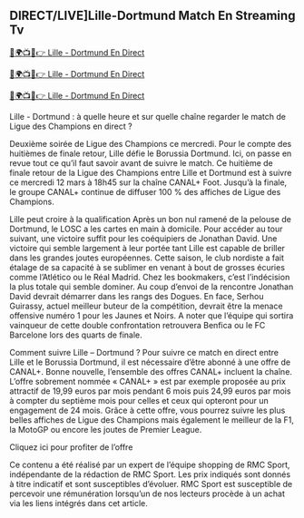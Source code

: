 <h2>DIRECT/LIVE]Lille-Dortmund Match En Streaming Tv</h2>


[🔴🌍📺📱👉 Lille - Dortmund En Direct ](https://sportst247.blogspot.com/2025/03/uefa-champions-league.html)

[🔴🌍📺📱👉 Lille - Dortmund En Direct ](https://sportst247.blogspot.com/2025/03/uefa-champions-league.html)

[🔴🌍📺📱👉 Lille - Dortmund En Direct ](https://sportst247.blogspot.com/2025/03/uefa-champions-league.html)

Lille - Dortmund : à quelle heure et sur quelle chaîne regarder le match de Ligue des Champions en direct ?

Deuxième soirée de Ligue des Champions ce mercredi. Pour le compte des huitièmes de finale retour, Lille défie le Borussia Dortmund. Ici, on passe en revue tout ce qu’il faut savoir avant de suivre le match.
Ce huitième de finale retour de la Ligue des Champions entre Lille et Dortmund est à suivre ce mercredi 12 mars à 18h45 sur la chaîne CANAL+ Foot. Jusqu’à la finale, le groupe CANAL+ continue de diffuser 100 % des affiches de Ligue des Champions.

Lille peut croire à la qualification
Après un bon nul ramené de la pelouse de Dortmund, le LOSC a les cartes en main à domicile. Pour accéder au tour suivant, une victoire suffit pour les coéquipiers de Jonathan David. Une victoire qui semble largement à leur portée tant Lille est capable de briller dans les grandes joutes européennes. Cette saison, le club nordiste a fait étalage de sa capacité à se sublimer en venant à bout de grosses écuries comme l’Atlético ou le Réal Madrid. Chez les bookmakers, c’est l’indécision la plus totale qui semble dominer. Au coup d’envoi de la rencontre Jonathan David devrait démarrer dans les rangs des Dogues. En face, Serhou Guirassy, actuel meilleur buteur de la compétition, devrait être la menace offensive numéro 1 pour les Jaunes et Noirs. A noter que l’équipe qui sortira vainqueur de cette double confrontation retrouvera Benfica ou le FC Barcelone lors des quarts de finale.

Comment suivre Lille – Dortmund ?
Pour suivre ce match en direct entre Lille et le Borussia Dortmund, il est nécessaire d’être abonné à une offre de CANAL+. Bonne nouvelle, l’ensemble des offres CANAL+ incluent la chaîne. L’offre sobrement nommée « CANAL+ » est par exemple proposée au prix attractif de 19,99 euros par mois pendant 6 mois puis 24,99 euros par mois à compter du septième mois pour celles et ceux qui opteront pour un engagement de 24 mois. Grâce à cette offre, vous pourrez suivre les plus belles affiches de Ligue des Champions mais également le meilleur de la F1, la MotoGP ou encore les joutes de Premier League.

Cliquez ici pour profiter de l’offre

Ce contenu a été réalisé par un expert de l’équipe shopping de RMC Sport, indépendante de la rédaction de RMC Sport. Les prix indiqués sont donnés à titre indicatif et sont susceptibles d’évoluer. RMC Sport est susceptible de percevoir une rémunération lorsqu’un de nos lecteurs procède à un achat via les liens intégrés dans cet article.
